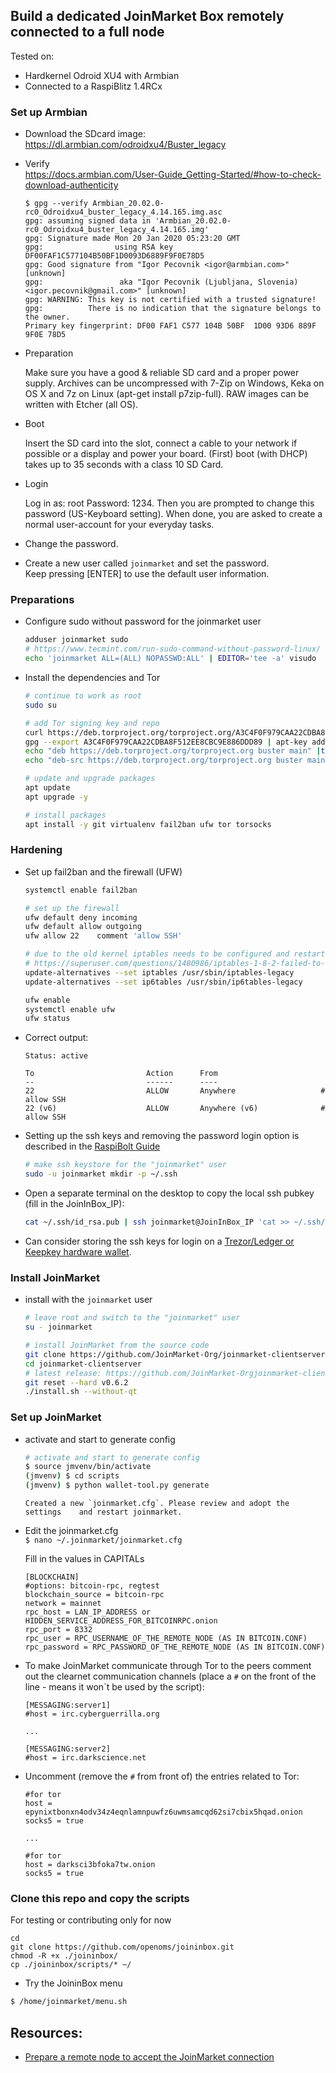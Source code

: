 ## Build a dedicated JoinMarket Box remotely connected to a full node

Tested on:
* Hardkernel Odroid XU4 with Armbian
* Connected to a RaspiBlitz 1.4RCx

### Set up Armbian
* Download the SDcard image:  
https://dl.armbian.com/odroidxu4/Buster_legacy  
* Verify  
https://docs.armbian.com/User-Guide_Getting-Started/#how-to-check-download-authenticity

    ```
    $ gpg --verify Armbian_20.02.0-rc0_Odroidxu4_buster_legacy_4.14.165.img.asc
    gpg: assuming signed data in 'Armbian_20.02.0-rc0_Odroidxu4_buster_legacy_4.14.165.img'
    gpg: Signature made Mon 20 Jan 2020 05:23:20 GMT
    gpg:                using RSA key DF00FAF1C577104B50BF1D0093D6889F9F0E78D5
    gpg: Good signature from "Igor Pecovnik <igor@armbian.com>" [unknown]
    gpg:                 aka "Igor Pecovnik (Ljubljana, Slovenia) <igor.pecovnik@gmail.com>" [unknown]
    gpg: WARNING: This key is not certified with a trusted signature!
    gpg:          There is no indication that the signature belongs to the owner.
    Primary key fingerprint: DF00 FAF1 C577 104B 50BF  1D00 93D6 889F 9F0E 78D5
    ```

* Preparation  

    Make sure you have a good & reliable SD card and a proper power supply. Archives can be uncompressed with 7-Zip on Windows, Keka on OS X and 7z on Linux (apt-get install p7zip-full). RAW images can be written with Etcher (all OS).

* Boot

    Insert the SD card into the slot, connect a cable to your network if possible or a display and power your board. (First) boot (with DHCP) takes up to 35 seconds with a class 10 SD Card.

* Login

    Log in as: root  Password: 1234. Then you are prompted to change this password (US-Keyboard setting). When done, you are asked to create a normal user-account for your everyday tasks.

* Change the password.
* Create a new user called `joinmarket` and set the password.  
 Keep pressing [ENTER] to use the default user information.
 
### Preparations
* Configure sudo without password for the joinmarket user
    ```bash
    adduser joinmarket sudo
    # https://www.tecmint.com/run-sudo-command-without-password-linux/
    echo 'joinmarket ALL=(ALL) NOPASSWD:ALL' | EDITOR='tee -a' visudo
    ```
* Install the dependencies and Tor
    ```bash
    # continue to work as root
    sudo su

    # add Tor signing key and repo
    curl https://deb.torproject.org/torproject.org/A3C4F0F979CAA22CDBA8F512EE8CBC9E886DDD89.asc | gpg --import
    gpg --export A3C4F0F979CAA22CDBA8F512EE8CBC9E886DDD89 | apt-key add -
    echo "deb https://deb.torproject.org/torproject.org buster main" |tee -a /etc/apt/sources.list
    echo "deb-src https://deb.torproject.org/torproject.org buster main" | tee -a /etc/apt/sources.list

    # update and upgrade packages
    apt update
    apt upgrade -y

    # install packages
    apt install -y git virtualenv fail2ban ufw tor torsocks

    ```

### Hardening
* Set up fail2ban and the firewall (UFW)
    ```bash
    systemctl enable fail2ban

    # set up the firewall
    ufw default deny incoming
    ufw default allow outgoing
    ufw allow 22    comment 'allow SSH'

    # due to the old kernel iptables needs to be configured and restart to set up
    # https://superuser.com/questions/1480986/iptables-1-8-2-failed-to-initialize-nft-protocol-not-supported
    update-alternatives --set iptables /usr/sbin/iptables-legacy
    update-alternatives --set ip6tables /usr/sbin/ip6tables-legacy

    ufw enable
    systemctl enable ufw
    ufw status
    ```

* Correct output:
    ```
    Status: active

    To                         Action      From
    --                         ------      ----
    22                         ALLOW       Anywhere                   # allow SSH
    22 (v6)                    ALLOW       Anywhere (v6)              # allow SSH
    ```


* Setting up the ssh keys and removing the password login option is described in the [RaspiBolt Guide](https://stadicus.github.io/RaspiBolt/raspibolt_21_security.html#login-with-ssh-keys)
    ```bash
    # make ssh keystore for the "joinmarket" user
    sudo -u joinmarket mkdir -p ~/.ssh
    ```
* Open a separate terminal on the desktop to copy the local ssh pubkey (fill in the JoinInBox_IP):
    ```bash
    cat ~/.ssh/id_rsa.pub | ssh joinmarket@JoinInBox_IP 'cat >> ~/.ssh/authorized_keys && chmod -R 700 ~/.ssh/'
    ```

* Can consider storing the ssh keys for login on a [Trezor/Ledger or Keepkey hardware wallet](FAQ.md#log-in-through-ssh-using-a-hardware-wallet).

### Install JoinMarket
* install with the `joinmarket` user
    ```bash
    # leave root and switch to the "joinmarket" user
    su - joinmarket

    # install JoinMarket from the source code
    git clone https://github.com/JoinMarket-Org/joinmarket-clientserver.git
    cd joinmarket-clientserver
    # latest release: https://github.com/JoinMarket-Orgjoinmarket-clientserver/releases
    git reset --hard v0.6.2
    ./install.sh --without-qt
    ```
### Set up JoinMarket
* activate and start to generate config
    ```bash
    # activate and start to generate config
    $ source jmvenv/bin/activate
    (jmvenv) $ cd scripts
    (jmvenv) $ python wallet-tool.py generate
    ```
    ```
    Created a new `joinmarket.cfg`. Please review and adopt the settings    and restart joinmarket.
    ```

* Edit the joinmarket.cfg  
    `$ nano ~/.joinmarket/joinmarket.cfg` 

    Fill in the values in CAPITALs

    ```
    [BLOCKCHAIN]
    #options: bitcoin-rpc, regtest
    blockchain_source = bitcoin-rpc
    network = mainnet
    rpc_host = LAN_IP_ADDRESS or HIDDEN_SERVICE_ADDRESS_FOR_BITCOINRPC.onion
    rpc_port = 8332
    rpc_user = RPC_USERNAME_OF_THE_REMOTE_NODE (AS IN BITCOIN.CONF)
    rpc_password = RPC_PASSWORD_OF_THE_REMOTE_NODE (AS IN BITCOIN.CONF)
    ```
* To make JoinMarket communicate through Tor to the peers comment out the clearnet communication channels (place a `#` on the front of the line - means it won`t be used by the script):

    ```
    [MESSAGING:server1]
    #host = irc.cyberguerrilla.org

    ...

    [MESSAGING:server2]
    #host = irc.darkscience.net
    ```
* Uncomment (remove the `#` from front of) the entries related to Tor:
    ```
    #for tor
    host = epynixtbonxn4odv34z4eqnlamnpuwfz6uwmsamcqd62si7cbix5hqad.onion
    socks5 = true
    
    ...

    #for tor
    host = darksci3bfoka7tw.onion
    socks5 = true
    ```

### Clone this repo and copy the scripts
 For testing or contributing only for now
```
cd
git clone https://github.com/openoms/joininbox.git
chmod -R +x ./joininbox/
cp ./joininbox/scripts/* ~/
```

* Try the JoininBox menu 
```bash
$ /home/joinmarket/menu.sh
```

## Resources:

* [Prepare a remote node to accept the JoinMarket connection](prepare_remote_node.md)